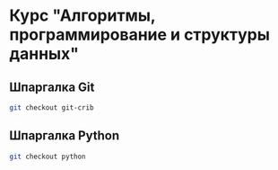 # Курс "Алгоритмы, программирование и структуры данных"
## Шпаргалка Git

```bash
git checkout git-crib
```

## Шпаргалка Python 

```bash
git checkout python
```
